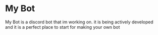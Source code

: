 # My Bot

My Bot is a discord bot that im working on. it is being actively developed and it is a perfect place to start for making your own bot
